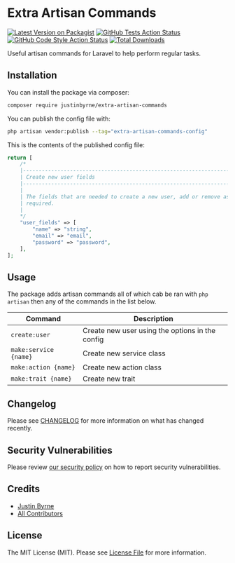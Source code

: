 # Extra Artisan Commands

[![Latest Version on Packagist](https://img.shields.io/packagist/v/justinbyrne/extra-artisan-commands.svg?style=flat-square)](https://packagist.org/packages/justinbyrne/extra-artisan-commands)
[![GitHub Tests Action Status](https://img.shields.io/github/workflow/status/justinbyrne/extra-artisan-commands/run-tests?label=tests)](https://github.com/justinbyrne/extra-artisan-commands/actions?query=workflow%3Arun-tests+branch%3Amain)
[![GitHub Code Style Action Status](https://img.shields.io/github/workflow/status/justinbyrne/extra-artisan-commands/Check%20&%20fix%20styling?label=code%20style)](https://github.com/justinbyrne/extra-artisan-commands/actions?query=workflow%3A"Check+%26+fix+styling"+branch%3Amain)
[![Total Downloads](https://img.shields.io/packagist/dt/justinbyrne/extra-artisan-commands.svg?style=flat-square)](https://packagist.org/packages/justinbyrne/extra-artisan-commands)

Useful artisan commands for Laravel to help perform regular tasks.

## Installation

You can install the package via composer:

```bash
composer require justinbyrne/extra-artisan-commands
```

You can publish the config file with:

```bash
php artisan vendor:publish --tag="extra-artisan-commands-config"
```

This is the contents of the published config file:

```php
return [
    /*
    |--------------------------------------------------------------------------
    | Create new user fields
    |--------------------------------------------------------------------------
    |
    | The fields that are needed to create a new user, add or remove as
    | required.
    |
    */
    "user_fields" => [
        "name" => "string",
        "email" => "email",
        "password" => "password",
    ],
];
```

## Usage

The package adds artisan commands all of which cab be ran with `php artisan` then any of the commands in the list below.

| Command               | Description                                     |
| --------------------- | ----------------------------------------------- |
| `create:user`         | Create new user using the options in the config |
| `make:service {name}` | Create new service class                        |
| `make:action {name}`  | Create new action class                         |
| `make:trait {name}`   | Create new trait                                |

<!-- ## Testing

```bash
composer test
``` -->

## Changelog

Please see [CHANGELOG](CHANGELOG.md) for more information on what has changed recently.

<!-- ## Contributing

Please see [CONTRIBUTING](https://github.com/spatie/.github/blob/main/CONTRIBUTING.md) for details. -->

## Security Vulnerabilities

Please review [our security policy](../../security/policy) on how to report security vulnerabilities.

## Credits

-   [Justin Byrne](https://github.com/JustinByrne)
-   [All Contributors](../../contributors)

## License

The MIT License (MIT). Please see [License File](LICENSE.md) for more information.
